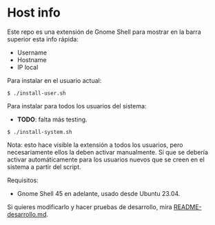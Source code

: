 # Host info

Este repo es una extensión de Gnome Shell para mostrar en la barra superior esta info rápida:

- Username
- Hostname
- IP local

Para instalar en el usuario actual:
```
$ ./install-user.sh
```

Para instalar para todos los usuarios del sistema:
- **TODO**: falta más testing.
```
$ ./install-system.sh
```
Nota: esto hace visible la extensión a todos los usuarios, pero necesariamente ellos la deben activar manualmente. Sí que se debería activar automáticamente para los usuarios nuevos que se creen en el sistema a partir del script.

Requisitos:
- Gnome Shell 45 en adelante, usado desde Ubuntu 23.04.

Si quieres modificarlo y hacer pruebas de desarrollo, mira [README-desarrollo.md](README-desarrollo.md).
